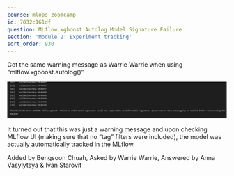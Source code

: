 ```yaml
---
course: mlops-zoomcamp
id: 7032c161df
question: MLflow.xgboost Autolog Model Signature Failure
section: 'Module 2: Experiment tracking'
sort_order: 930
---
```


Got the same warning message as Warrie Warrie when using “mlflow.xgboost.autolog()”

![Image](images/mlops-zoomcamp/image_168171a5.png)

It turned out that this was just a warning message and upon checking MLflow UI (making sure that no “tag” filters were included), the model was actually automatically tracked in the MLflow.

Added by Bengsoon Chuah, Asked by Warrie Warrie, Answered by Anna Vasylytsya & Ivan Starovit

